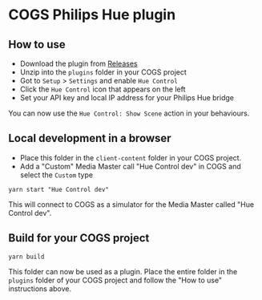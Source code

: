 # COGS Philips Hue plugin

## How to use

- Download the plugin from [Releases](https://github.com/clockwork-dog/cogs-plugin-hue/releases)
- Unzip into the `plugins` folder in your COGS project
- Got to `Setup` > `Settings` and enable `Hue Control`
- Click the `Hue Control` icon that appears on the left
- Set your API key and local IP address for your Philips Hue bridge

You can now use the `Hue Control: Show Scene` action in your behaviours.

## Local development in a browser

- Place this folder in the `client-content` folder in your COGS project.
- Add a "Custom" Media Master call "Hue Control dev" in COGS and select the `Custom` type

```
yarn start "Hue Control dev"
```

This will connect to COGS as a simulator for the Media Master called "Hue Control dev".

## Build for your COGS project

```
yarn build
```

This folder can now be used as a plugin. Place the entire folder in the `plugins` folder of your COGS project and follow the "How to use" instructions above.

